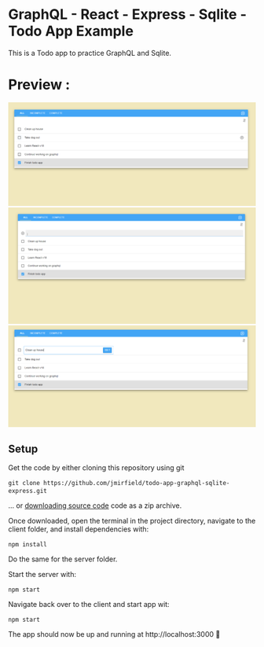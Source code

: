# GraphQL - React - Express - Sqlite - Todo App Example
This is a Todo app to practice GraphQL and Sqlite.

# Preview :

<img src="https://github.com/jmirfield/todo-app-graphql-sqlite-express/blob/main/demo/main_demo.PNG" alt="Main Demo" width="800">

<img src="https://github.com/jmirfield/todo-app-graphql-sqlite-express/blob/main/demo/add_demo.PNG" alt="New Todo Demo" width="800">

<img src="https://github.com/jmirfield/todo-app-graphql-sqlite-express/blob/main/demo/edit_demo.PNG" alt="Edit Todo Demo" width="800">

## Setup
Get the code by either cloning this repository using git
```
git clone https://github.com/jmirfield/todo-app-graphql-sqlite-express.git
```
... or [downloading source code](https://github.com/jmirfield/todo-app-graphql-sqlite-express/archive/refs/heads/main.zip) code as a zip archive.

Once downloaded, open the terminal in the project directory, navigate to the client folder, and install dependencies with:
```
npm install
```
Do the same for the server folder.

Start the server with:
```
npm start
```

Navigate back over to the client and start app wit:
```
npm start
```

The app should now be up and running at http://localhost:3000 🚀